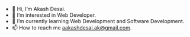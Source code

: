 - 👋 Hi, I’m Akash Desai.
- 👀 I’m interested in Web Developer.
- 🌱 I’m currently learning Web Development and Software Development.
- 📫 How to reach me aakashdesai.ak@gmail.com.

<!---
akashdesai-ak/akashdesai-ak is a ✨ special ✨ repository because its `README.md` (this file) appears on your GitHub profile.
You can click the Preview link to take a look at your changes.
--->

